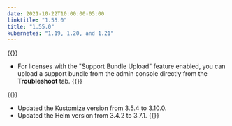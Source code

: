 ```yaml
---
date: 2021-10-22T10:00:00-05:00
linktitle: "1.55.0"
title: "1.55.0"
kubernetes: "1.19, 1.20, and 1.21"
---
```


{{<features>}}
* For licenses with the "Support Bundle Upload" feature enabled, you can upload a support bundle from the admin console directly from the **Troubleshoot** tab.
{{</features>}}

{{<changes>}}
* Updated the Kustomize version from 3.5.4 to 3.10.0.
* Updated the Helm version from 3.4.2 to 3.7.1.
{{</changes>}}
